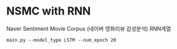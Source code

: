# NSMC with RNN
 Naver Sentiment Movie Corpus (네이버 영화리뷰 감성분석)  RNN계열

```
main.py --model_type LSTM --num_epoch 20
```
